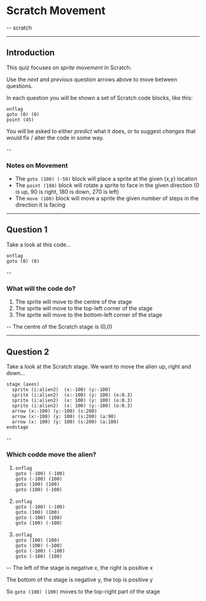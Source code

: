 # Scratch Movement

--
scratch

--------------------------------------------------------------------------
## Introduction

This quiz focuses on *sprite movement* in Scratch:

Use the *next* and *previous* question arrows above to move between questions.

In each question you will be shown a set of Scratch code blocks, like this:

```scratch
onflag
goto (0) (0)
point (45)
```

You will be asked to either *predict* what it does, or to suggest  *changes* that would fix / alter the code in some way.

--
### Notes on Movement

* The `goto (100) (-50)` block will place a sprite at the given (x,y) location
* The `point (180)` block will rotate a sprite to face in the given direction (0 is up, 90 is right, 180 is down, 270 is left)
* The `move (100)` block will move a sprite the given number of steps in the direction it is facing

--------------------------------------------------------------------------
## Question 1

Take a look at this code...

```scratch
onflag
goto (0) (0)
```

--
### What will the code do?

1. The sprite will move to the centre of the stage
2. The sprite will move to the top-left corner of the stage
3. The sprite will move to the bottom-left corner of the stage

--
The centre of the Scratch stage is (0,0)

--------------------------------------------------------------------------
## Question 2

Take a look at the Scratch stage. We want to move the alien up, right and down...

```scratch
stage (axes)
  sprite (i:alien2)  (x:-100) (y:-100)
  sprite (i:alien2)  (x:-100) (y: 100) (o:0.3)
  sprite (i:alien2)  (x: 100) (y: 100) (o:0.3)
  sprite (i:alien2)  (x: 100) (y:-100) (o:0.3)
  arrow (x:-100) (y:-100) (s:200)
  arrow (x:-100) (y: 100) (s:200) (a:90)
  arrow (x: 100) (y: 100) (s:200) (a:180)
endstage
```

--
### Which codde move the alien?

1.  ```
    onflag
    goto (-100) (-100)
    goto (-100) (100)
    goto (100) (100)
    goto (100) (-100)
    ```

2.  ```
    onflag
    goto (-100) (-100)
    goto (100) (100)
    goto (-100) (100)
    goto (100) (-100)
    ```

3.  ```
    onflag
    goto (100) (100)
    goto (100) (-100)
    goto (-100) (-100)
    goto (-100) (100)
    ```

--
The left of the stage is negative x, the right is positive x

The bottom of the stage is negative y, the top is positive y

So ```goto (100) (100)``` moves to the top-right part of the stage

